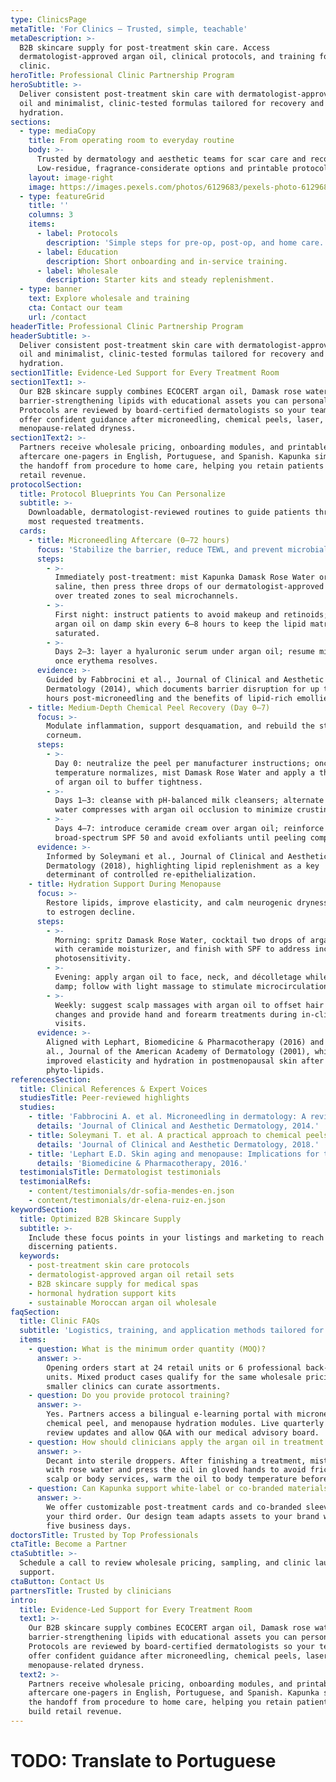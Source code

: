 ```yaml
---
type: ClinicsPage
metaTitle: 'For Clinics — Trusted, simple, teachable'
metaDescription: >-
  B2B skincare supply for post-treatment skin care. Access
  dermatologist-approved argan oil, clinical protocols, and training for your
  clinic.
heroTitle: Professional Clinic Partnership Program
heroSubtitle: >-
  Deliver consistent post-treatment skin care with dermatologist-approved argan
  oil and minimalist, clinic-tested formulas tailored for recovery and hormonal
  hydration.
sections:
  - type: mediaCopy
    title: From operating room to everyday routine
    body: >-
      Trusted by dermatology and aesthetic teams for scar care and recovery.
      Low-residue, fragrance-considerate options and printable protocols.
    layout: image-right
    image: https://images.pexels.com/photos/6129683/pexels-photo-6129683.jpeg?auto=compress&cs=tinysrgb&w=1920
  - type: featureGrid
    title: ''
    columns: 3
    items:
      - label: Protocols
        description: 'Simple steps for pre-op, post-op, and home care.'
      - label: Education
        description: Short onboarding and in-service training.
      - label: Wholesale
        description: Starter kits and steady replenishment.
  - type: banner
    text: Explore wholesale and training
    cta: Contact our team
    url: /contact
headerTitle: Professional Clinic Partnership Program
headerSubtitle: >-
  Deliver consistent post-treatment skin care with dermatologist-approved argan
  oil and minimalist, clinic-tested formulas tailored for recovery and hormonal
  hydration.
section1Title: Evidence-Led Support for Every Treatment Room
section1Text1: >-
  Our B2B skincare supply combines ECOCERT argan oil, Damask rose water, and
  barrier-strengthening lipids with educational assets you can personalize.
  Protocols are reviewed by board-certified dermatologists so your team can
  offer confident guidance after microneedling, chemical peels, laser, or
  menopause-related dryness.
section1Text2: >-
  Partners receive wholesale pricing, onboarding modules, and printable
  aftercare one-pagers in English, Portuguese, and Spanish. Kapunka simplifies
  the handoff from procedure to home care, helping you retain patients and build
  retail revenue.
protocolSection:
  title: Protocol Blueprints You Can Personalize
  subtitle: >-
    Downloadable, dermatologist-reviewed routines to guide patients through the
    most requested treatments.
  cards:
    - title: Microneedling Aftercare (0–72 hours)
      focus: 'Stabilize the barrier, reduce TEWL, and prevent microbial contamination.'
      steps:
        - >-
          Immediately post-treatment: mist Kapunka Damask Rose Water or sterile
          saline, then press three drops of our dermatologist-approved argan oil
          over treated zones to seal microchannels.
        - >-
          First night: instruct patients to avoid makeup and retinoids; reapply
          argan oil on damp skin every 6–8 hours to keep the lipid matrix
          saturated.
        - >-
          Days 2–3: layer a hyaluronic serum under argan oil; resume mineral SPF
          once erythema resolves.
      evidence: >-
        Guided by Fabbrocini et al., Journal of Clinical and Aesthetic
        Dermatology (2014), which documents barrier disruption for up to 48
        hours post-microneedling and the benefits of lipid-rich emollients.
    - title: Medium-Depth Chemical Peel Recovery (Day 0–7)
      focus: >-
        Modulate inflammation, support desquamation, and rebuild the stratum
        corneum.
      steps:
        - >-
          Day 0: neutralize the peel per manufacturer instructions; once skin
          temperature normalizes, mist Damask Rose Water and apply a thin veil
          of argan oil to buffer tightness.
        - >-
          Days 1–3: cleanse with pH-balanced milk cleansers; alternate rose
          water compresses with argan oil occlusion to minimize crusting.
        - >-
          Days 4–7: introduce ceramide cream over argan oil; reinforce
          broad-spectrum SPF 50 and avoid exfoliants until peeling completes.
      evidence: >-
        Informed by Soleymani et al., Journal of Clinical and Aesthetic
        Dermatology (2018), highlighting lipid replenishment as a key
        determinant of controlled re-epithelialization.
    - title: Hydration Support During Menopause
      focus: >-
        Restore lipids, improve elasticity, and calm neurogenic dryness linked
        to estrogen decline.
      steps:
        - >-
          Morning: spritz Damask Rose Water, cocktail two drops of argan oil
          with ceramide moisturizer, and finish with SPF to address increased
          photosensitivity.
        - >-
          Evening: apply argan oil to face, neck, and décolletage while skin is
          damp; follow with light massage to stimulate microcirculation.
        - >-
          Weekly: suggest scalp massages with argan oil to offset hair density
          changes and provide hand and forearm treatments during in-clinic
          visits.
      evidence: >-
        Aligned with Lephart, Biomedicine & Pharmacotherapy (2016) and Sator et
        al., Journal of the American Academy of Dermatology (2001), which report
        improved elasticity and hydration in postmenopausal skin after topical
        phyto-lipids.
referencesSection:
  title: Clinical References & Expert Voices
  studiesTitle: Peer-reviewed highlights
  studies:
    - title: 'Fabbrocini A. et al. Microneedling in dermatology: A review.'
      details: 'Journal of Clinical and Aesthetic Dermatology, 2014.'
    - title: Soleymani T. et al. A practical approach to chemical peels.
      details: 'Journal of Clinical and Aesthetic Dermatology, 2018.'
    - title: 'Lephart E.D. Skin aging and menopause: Implications for treatment.'
      details: 'Biomedicine & Pharmacotherapy, 2016.'
  testimonialsTitle: Dermatologist testimonials
  testimonialRefs:
    - content/testimonials/dr-sofia-mendes-en.json
    - content/testimonials/dr-elena-ruiz-en.json
keywordSection:
  title: Optimized B2B Skincare Supply
  subtitle: >-
    Include these focus points in your listings and marketing to reach
    discerning patients.
  keywords:
    - post-treatment skin care protocols
    - dermatologist-approved argan oil retail sets
    - B2B skincare supply for medical spas
    - hormonal hydration support kits
    - sustainable Moroccan argan oil wholesale
faqSection:
  title: Clinic FAQs
  subtitle: 'Logistics, training, and application methods tailored for your team.'
  items:
    - question: What is the minimum order quantity (MOQ)?
      answer: >-
        Opening orders start at 24 retail units or 6 professional back-bar
        units. Mixed product cases qualify for the same wholesale pricing so
        smaller clinics can curate assortments.
    - question: Do you provide protocol training?
      answer: >-
        Yes. Partners access a bilingual e-learning portal with microneedling,
        chemical peel, and menopause hydration modules. Live quarterly webinars
        review updates and allow Q&A with our medical advisory board.
    - question: How should clinicians apply the argan oil in treatment rooms?
      answer: >-
        Decant into sterile droppers. After finishing a treatment, mist the skin
        with rose water and press the oil in gloved hands to avoid friction. For
        scalp or body services, warm the oil to body temperature before massage.
    - question: Can Kapunka support white-label or co-branded materials?
      answer: >-
        We offer customizable post-treatment cards and co-branded sleeves after
        your third order. Our design team adapts assets to your brand within
        five business days.
doctorsTitle: Trusted by Top Professionals
ctaTitle: Become a Partner
ctaSubtitle: >-
  Schedule a call to review wholesale pricing, sampling, and clinic launch
  support.
ctaButton: Contact Us
partnersTitle: Trusted by clinicians
intro:
  title: Evidence-Led Support for Every Treatment Room
  text1: >-
    Our B2B skincare supply combines ECOCERT argan oil, Damask rose water, and
    barrier-strengthening lipids with educational assets you can personalize.
    Protocols are reviewed by board-certified dermatologists so your team can
    offer confident guidance after microneedling, chemical peels, laser, or
    menopause-related dryness.
  text2: >-
    Partners receive wholesale pricing, onboarding modules, and printable
    aftercare one-pagers in English, Portuguese, and Spanish. Kapunka simplifies
    the handoff from procedure to home care, helping you retain patients and
    build retail revenue.
---
```


# TODO: Translate to Portuguese
